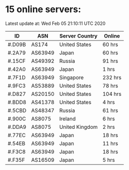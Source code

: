 # 15 online servers:

Latest update at: Wed Feb 05 21:10:11 UTC 2020

| ID | ASN | Server Country | Online |
| -- | --- | -------------- | ------ |
| #.D09B | AS174 | United States | 60 hrs |
| #.2A79 | AS63949 | Japan | 60 hrs |
| #.15CF | AS49392 | Russia | 91 hrs |
| #.42A0 | AS63949 | Japan | 1 hrs |
| #.7F1D | AS63949 | Singapore | 232 hrs |
| #.9FC3 | AS53889 | United States | 78 hrs |
| #.D827 | AS20150 | United States | 104 hrs |
| #.BDD8 | AS41378 | United States | 4 hrs |
| #.5CBD | AS48347 | Russia | 61 hrs |
| #.900C | AS8075 | Ireland | 6 hrs |
| #.DDA9 | AS8075 | United Kingdom | 2 hrs |
| #.77EC | AS63949 | Japan | 18 hrs |
| #.54EB | AS63949 | Japan | 11 hrs |
| #.F3C8 | AS63949 | Japan | 18 hrs |
| #.F35F | AS16509 | Japan | 5 hrs |

